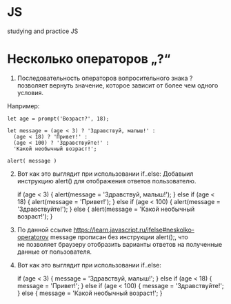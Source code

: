 # JS
studying and practice JS

# Несколько операторов „?“

1. Последовательность операторов вопросительного знака ? позволяет вернуть значение, которое зависит от более чем одного условия.

Например:

    let age = prompt('Возраст?', 18);

    let message = (age < 3) ? 'Здравствуй, малыш!' :
      (age < 18) ? 'Привет!' :
      (age < 100) ? 'Здравствуйте!' :
      'Какой необычный возраст!';

    alert( message )

2. Вот как это выглядит при использовании if..else: Добавыил инструкцию alert() для отображения ответов пользователю.

    if (age < 3) {
      alert(message = 'Здравствуй, малыш!');
    } else if (age < 18) {
      alert(message = 'Привет!');
    } else if (age < 100) {
      alert(message = 'Здравствуйте!');
    } else {
      alert(message = 'Какой необычный возраст!');
    }

3. По данной ссылке https://learn.javascript.ru/ifelse#neskolko-operatorov message прописан без инструкции alert();, что  
не позволяет браузеру отобразить варианты ответов на полученные данные от пользователя.

4. Вот как это выглядит при использовании if..else:

    if (age < 3) {
      message = 'Здравствуй, малыш!';
    } else if (age < 18) {
      message = 'Привет!';
    } else if (age < 100) {
      message = 'Здравствуйте!';
    } else {
      message = 'Какой необычный возраст!';
    }
